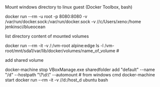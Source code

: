Mount windows directory to linux guest (Docker Toolbox, bash)

  docker run --rm -u root -p 8080:8080 -v /var/run/docker.sock:/var/run/docker.sock -v //c/Users/xeno:/home jenkinsci/blueocean

list directory content of mounted volumes

  docker run --rm -it -v /:/vm-root alpine:edge ls -l /vm-root/mnt/sda1/var/lib/docker/volumes/name_of_volume # 

add shared volume

  docker-machine stop
  VBoxManage.exe sharedfolder add "default" --name "/d" --hostpath "\\?\d:\\" --automount   # from windows cmd
  docker-machine start
  docker run --rm -it -v //d:/host_d ubuntu bash
